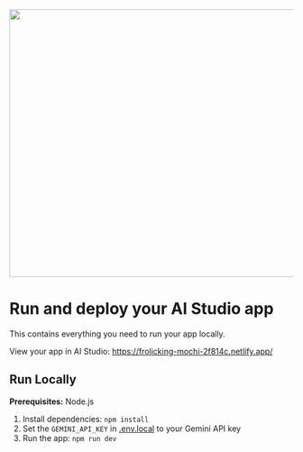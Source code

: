 <div align="center">
<img width="1200" height="475" alt="GHBanner" src="https://image.runwayaleph.ai/uploads/c2ebe315-f4fc-4b46-aaef-35091fbd8a69.png" />
</div>

# Run and deploy your AI Studio app

This contains everything you need to run your app locally.

View your app in AI Studio: https://frolicking-mochi-2f814c.netlify.app/

## Run Locally

**Prerequisites:**  Node.js


1. Install dependencies:
   `npm install`
2. Set the `GEMINI_API_KEY` in [.env.local](.env.local) to your Gemini API key
3. Run the app:
   `npm run dev`
